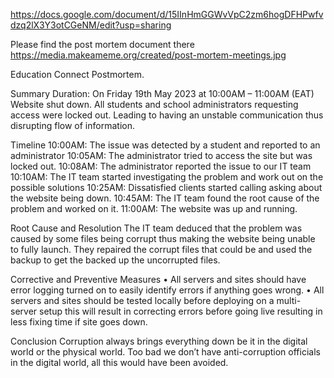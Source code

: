 https://docs.google.com/document/d/15IInHmGGWvVpC2zm6hogDFHPwfvdzq2lX3Y3otCGeNM/edit?usp=sharing

Please find the post mortem document there
https://media.makeameme.org/created/post-mortem-meetings.jpg

Education Connect Postmortem. 

Summary
Duration: On Friday 19th May 2023 at 10:00AM – 11:00AM (EAT) Website shut down.
All students and school administrators requesting access were locked out. Leading to having an unstable communication thus disrupting flow of information.

Timeline
10:00AM: The issue was detected by a student and reported to an administrator
10:05AM: The administrator tried to access the site but was locked out.
10:08AM: The administrator reported the issue to our IT team
10:10AM:  The IT team started investigating the problem and work out on the possible solutions
10:25AM: Dissatisfied clients started calling asking about the website being down.
10:45AM: The IT team found the root cause of the problem and worked on it.
11:00AM: The website was up and running.

Root Cause and Resolution
The IT team deduced that the problem was caused by some files being corrupt thus making the website being unable to fully launch. They repaired the corrupt files that could be and used the backup to get the backed up the uncorrupted files.

Corrective and Preventive Measures
•	All servers and sites should have error logging turned on to easily identify errors if anything goes wrong.
•	All servers and sites should be tested locally before deploying on a multi-server setup this will result in correcting errors before going live resulting in less fixing time if site goes down.

Conclusion
Corruption always brings everything down be it in the digital world or the physical world. Too bad we don’t have anti-corruption officials in the digital world, all this would have been avoided. 